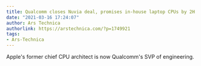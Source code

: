 ```yaml
---
title: Qualcomm closes Nuvia deal, promises in-house laptop CPUs by 2H 2022
date: "2021-03-16 17:24:07"
author: Ars Technica
authorlink: https://arstechnica.com/?p=1749921
tags:
- Ars-Technica
---
```

Apple's former chief CPU architect is now Qualcomm's SVP of engineering.